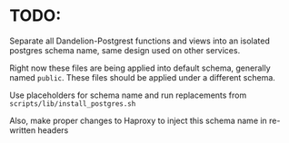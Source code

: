 # TODO:

Separate all Dandelion-Postgrest functions and views into an isolated postgres schema name, same design used on other services.

Right now these files are being applied into default schema, generally named `public`. These files should be applied under a different schema.

Use placeholders for schema name and run replacements from `scripts/lib/install_postgres.sh`

Also, make proper changes to Haproxy to inject this schema name in re-written headers 

